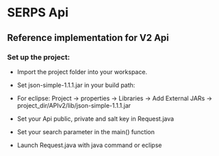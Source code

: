 # SERPS Api
## Reference implementation for V2 Api

### Set up the project:
- Import the project folder into your workspace.
- Set json-simple-1.1.1.jar in your build path:

- For eclipse: Project -> properties -> Libraries -> Add External JARs -> project_dir/APIv2/lib/json-simple-1.1.1.jar

- Set your Api public, private and salt key in Request.java
- Set your search parameter in the main() function

- Launch Request.java with java command or eclipse


